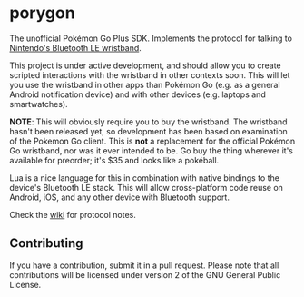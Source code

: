 # porygon

The unofficial Pokémon Go Plus SDK. Implements the protocol for talking to 
[Nintendo's Bluetooth LE wristband](https://www.amazon.com/dp/B01H482N6E).

This project is under active development, and should allow you to create
scripted interactions with the wristband in other contexts soon. This will let 
you use the wristband in other apps than Pokémon Go (e.g. as a general Android 
notification device) and with other devices (e.g. laptops and smartwatches).

**NOTE**: This will obviously require you to buy the wristband.
The wristband hasn't been released yet, so development has been based on
examination of the Pokemon Go client. This is **not** a replacement for the
official Pokémon Go wristband, nor was it ever intended to be.
Go buy the thing wherever it's available for preorder; it's $35 and looks
like a pokéball.

Lua is a nice language for this in combination with native bindings to the
device's Bluetooth LE stack. This will allow cross-platform code reuse on
Android, iOS, and any other device with Bluetooth support.

Check the [wiki](https://github.com/numinit/porygon/wiki) for protocol notes.

## Contributing

If you have a contribution, submit it in a pull request. Please note that 
all contributions will be licensed under version 2 of the GNU General Public 
License.
